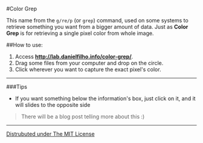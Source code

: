 #Color Grep

This name from the `g/re/p` (or `grep`) command, used on some systems to retrieve something you want from a bigger amount of data. Just as **Color Grep** is for retrieving a single pixel color from whole image.


##How to use:
1. Access **<http://lab.danielfilho.info/color-grep/>**.
2. Drag some files from your computer and drop on the circle.
3. Click wherever you want to capture the exact pixel's color.


---


###Tips
* If you want something below the information's box, just click on it, and it will slides to the opposite side

> There will be a blog post telling more about this :)

---

[Distrubuted under The MIT License](http://daniel.mit-license.org/)